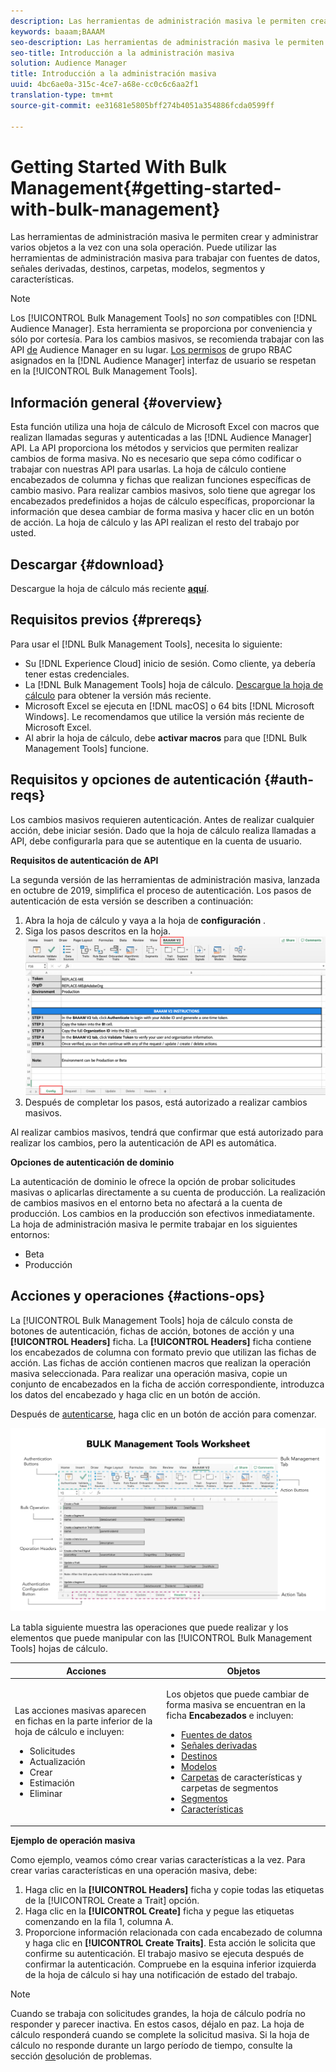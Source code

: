```yaml
---
description: Las herramientas de administración masiva le permiten crear y administrar varios objetos a la vez con una sola operación. Puede utilizar las herramientas de administración masiva para trabajar con fuentes de datos, señales derivadas, destinos, carpetas, segmentos y características.
keywords: baaam;BAAAM
seo-description: Las herramientas de administración masiva le permiten crear y administrar varios objetos a la vez con una sola operación. Puede utilizar las herramientas de administración masiva para trabajar con fuentes de datos, señales derivadas, destinos, carpetas, segmentos y características.
seo-title: Introducción a la administración masiva
solution: Audience Manager
title: Introducción a la administración masiva
uuid: 4bc6ae0a-315c-4ce7-a68e-cc0c6c6aa2f1
translation-type: tm+mt
source-git-commit: ee31681e5805bff274b4051a354886fcda0599ff

---
```



# Getting Started With Bulk Management{#getting-started-with-bulk-management}

Las herramientas de administración masiva le permiten crear y administrar varios objetos a la vez con una sola operación. Puede utilizar las herramientas de administración masiva para trabajar con fuentes de datos, señales derivadas, destinos, carpetas, modelos, segmentos y características.

<!-- 

c_bulk_start.xml

 -->

>[!NOTE]
>
>Los [!UICONTROL Bulk Management Tools] no *son* compatibles con [!DNL Audience Manager]. Esta herramienta se proporciona por conveniencia y sólo por cortesía. Para los cambios masivos, se recomienda trabajar con las API [de](../../api/rest-api-main/aam-api-getting-started.md) Audience Manager en su lugar. [Los permisos](../../features/administration/administration-overview.md) de grupo RBAC asignados en la [!DNL Audience Manager] interfaz de usuario se respetan en la [!UICONTROL Bulk Management Tools].

## Información general {#overview}

Esta función utiliza una hoja de cálculo de Microsoft Excel con macros que realizan llamadas seguras y autenticadas a las [!DNL Audience Manager] API. La API proporciona los métodos y servicios que permiten realizar cambios de forma masiva. No es necesario que sepa cómo codificar o trabajar con nuestras API para usarlas. La hoja de cálculo contiene encabezados de columna y fichas que realizan funciones específicas de cambio masivo. Para realizar cambios masivos, solo tiene que agregar los encabezados predefinidos a hojas de cálculo específicas, proporcionar la información que desea cambiar de forma masiva y hacer clic en un botón de acción. La hoja de cálculo y las API realizan el resto del trabajo por usted.

## Descargar {#download}

Descargue la hoja de cálculo más reciente **[aquí](assets/BAAAM_V2_20191205.xlsm)**.

## Requisitos previos {#prereqs}

Para usar el [!DNL Bulk Management Tools], necesita lo siguiente:

* Su [!DNL Experience Cloud] inicio de sesión. Como cliente, ya debería tener estas credenciales.
* La [!DNL Bulk Management Tools] hoja de cálculo. [Descargue la hoja de cálculo](assets/BAAAM_V2_20200311.xlsm) para obtener la versión más reciente.
* Microsoft Excel se ejecuta en [!DNL macOS] o 64 bits [!DNL Microsoft Windows]. Le recomendamos que utilice la versión más reciente de Microsoft Excel.
* Al abrir la hoja de cálculo, debe **activar macros** para que [!DNL Bulk Management Tools] funcione.

## Requisitos y opciones de autenticación {#auth-reqs}

Los cambios masivos requieren autenticación. Antes de realizar cualquier acción, debe iniciar sesión. Dado que la hoja de cálculo realiza llamadas a API, debe configurarla para que se autentique en la cuenta de usuario.

**Requisitos de autenticación de API**

La segunda versión de las herramientas de administración masiva, lanzada en octubre de 2019, simplifica el proceso de autenticación. Los pasos de autenticación de esta versión se describen a continuación:

1. Abra la hoja de cálculo y vaya a la hoja de **configuración** .
2. Siga los pasos descritos en la hoja.
   ![](assets/baaam-authentication.png)
3. Después de completar los pasos, está autorizado a realizar cambios masivos.

Al realizar cambios masivos, tendrá que confirmar que está autorizado para realizar los cambios, pero la autenticación de API es automática.

**Opciones de autenticación de dominio**

La autenticación de dominio le ofrece la opción de probar solicitudes masivas o aplicarlas directamente a su cuenta de producción. La realización de cambios masivos en el entorno beta no afectará a la cuenta de producción. Los cambios en la producción son efectivos inmediatamente. La hoja de administración masiva le permite trabajar en los siguientes entornos:

* Beta
* Producción

## Acciones y operaciones {#actions-ops}

La [!UICONTROL Bulk Management Tools] hoja de cálculo consta de botones de autenticación, fichas de acción, botones de acción y una **[!UICONTROL Headers]** ficha. La **[!UICONTROL Headers]** ficha contiene los encabezados de columna con formato previo que utilizan las fichas de acción. Las fichas de acción contienen macros que realizan la operación masiva seleccionada. Para realizar una operación masiva, copie un conjunto de encabezados en la ficha de acción correspondiente, introduzca los datos del encabezado y haga clic en un botón de acción.

Después de [autenticarse](#auth-reqs), haga clic en un botón de acción para comenzar.

![](assets/baaam-worksheet.png)

La tabla siguiente muestra las operaciones que puede realizar y los elementos que puede manipular con las [!UICONTROL Bulk Management Tools] hojas de cálculo.

<table id="table_B9B3E09B692E42BAA52FB32C18B00709"> 
 <thead> 
  <tr> 
   <th colname="col1" class="entry"> Acciones </th> 
   <th colname="col2" class="entry"> Objetos </th> 
  </tr> 
 </thead>
 <tbody> 
  <tr> 
   <td colname="col1"> <p>Las acciones masivas aparecen en fichas en la parte inferior de la hoja de cálculo e incluyen: </p> <p> 
     <ul id="ul_49F46B9E00C045D29E40258EB7BDCFBB"> 
      <li id="li_193C41EA19EF4D738FBA037D2BF9B05C">Solicitudes </li> 
      <li id="li_5BE2E13D839F4958AAA5C01B7EFC5096">Actualización </li> 
      <li id="li_4CCCC739795945DF8C89787F9A67EB88">Crear  </li> 
      <li id="li_C7D36D2BDF0448CEAF3A5EABE41038E8">Estimación </li> 
      <li id="li_07A3E94326124A3092362D9896EB7732">Eliminar </li> 
     </ul> </p> </td> 
   <td colname="col2"> <p>Los objetos que puede cambiar de forma masiva se encuentran en la ficha <b><span class="uicontrol"> Encabezados</span></b> e incluyen: </p> <p> 
     <ul id="ul_A7A96F2B1B63430B9A1E1184AC5FA8F2"> 
      <li id="li_E3D9E2E190B04BE685337AC6140C371C"> <a href="../../features/datasources-list-and-settings.md#data-sources-list-and-settings"> Fuentes de datos</a> </li> 
      <li id="li_B645385E40684FA28770913EAF18CB2C"> <a href="../../features/derived-signals.md"> Señales derivadas</a> </li> 
      <li id="li_9059F8C4A41A410899BDEFC76D3F5949"> <a href="../../features/destinations/destinations.md"> Destinos</a> </li> 
      <li> <a href="../../features/algorithmic-models/understanding-models.md"> Modelos</a> </li> 
      <li id="li_BB5A445150754E53AA38C78461326932"> <a href="../../features/traits/trait-storage.md#trait-storage"> Carpetas</a> de características y carpetas de segmentos </li> 
      <li id="li_7A27DBF64E0945CF8AE8C96E8C6EDA09"> <a href="../../features/segments/segments-purpose.md"> Segmentos</a> </li> 
      <li id="li_A4640A34930040DEA8555EAF0AE2A702"> <a href="../../features/traits/trait-details-page.md"> Características</a> </li> 
     </ul> </p> </td> 
  </tr> 
 </tbody> 
</table>

**Ejemplo de operación masiva**

Como ejemplo, veamos cómo crear varias características a la vez. Para crear varias características en una operación masiva, debe:

1. Haga clic en la **[!UICONTROL Headers]** ficha y copie todas las etiquetas de la [!UICONTROL Create a Trait] opción.
2. Haga clic en la **[!UICONTROL Create]** ficha y pegue las etiquetas comenzando en la fila 1, columna A.
3. Proporcione información relacionada con cada encabezado de columna y haga clic en **[!UICONTROL Create Traits]**. Esta acción le solicita que confirme su autenticación. El trabajo masivo se ejecuta después de confirmar la autenticación. Compruebe en la esquina inferior izquierda de la hoja de cálculo si hay una notificación de estado del trabajo.


>[!NOTE]
>
>Cuando se trabaja con solicitudes grandes, la hoja de cálculo podría no responder y parecer inactiva. En estos casos, déjalo en paz. La hoja de cálculo responderá cuando se complete la solicitud masiva. Si la hoja de cálculo no responde durante un largo período de tiempo, consulte la sección [de](../../reference/bulk-management-tools/bulk-troubleshooting.md)solución de problemas.

